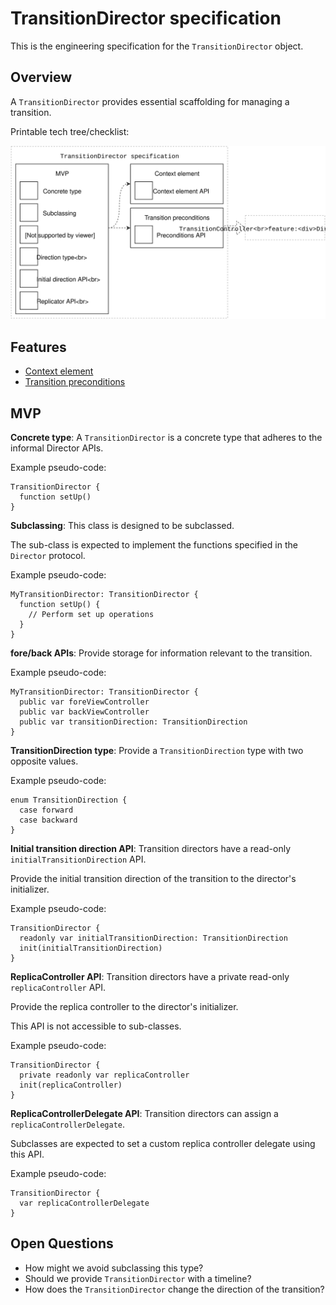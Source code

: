 # TransitionDirector specification

This is the engineering specification for the `TransitionDirector` object.

## Overview

A `TransitionDirector` provides essential scaffolding for managing a transition.

Printable tech tree/checklist:

![](../_assets/TransitionDirectorTechTree.svg)

## Features

* [Context element](feature-context-element.md)
* [Transition preconditions](feature-transition-preconditions.md)

## MVP

**Concrete type**: A `TransitionDirector` is a concrete type that adheres to the informal Director APIs.

Example pseudo-code:

```
TransitionDirector {
  function setUp()
}
```

**Subclassing**: This class is designed to be subclassed.

The sub-class is expected to implement the functions specified in the `Director` protocol.

Example pseudo-code:

```
MyTransitionDirector: TransitionDirector {
  function setUp() {
    // Perform set up operations
  }
}
```

**fore/back APIs**: Provide storage for information relevant to the transition.

Example pseudo-code:

```
MyTransitionDirector: TransitionDirector {
  public var foreViewController
  public var backViewController
  public var transitionDirection: TransitionDirection
}
```

**TransitionDirection type**: Provide a `TransitionDirection` type with two opposite values.

Example pseudo-code:

```
enum TransitionDirection {
  case forward
  case backward
}
```

**Initial transition direction API**: Transition directors have a read-only `initialTransitionDirection` API.

Provide the initial transition direction of the transition to the director's initializer.

Example pseudo-code:

```
TransitionDirector {
  readonly var initialTransitionDirection: TransitionDirection
  init(initialTransitionDirection)
}
```

**ReplicaController API**: Transition directors have a private read-only `replicaController` API.

Provide the replica controller to the director's initializer.

This API is not accessible to sub-classes.

Example pseudo-code:

```
TransitionDirector {
  private readonly var replicaController
  init(replicaController)
}
```

**ReplicaControllerDelegate API**: Transition directors can assign a `replicaControllerDelegate`.

Subclasses are expected to set a custom replica controller delegate using this API.

Example pseudo-code:

```
TransitionDirector {
  var replicaControllerDelegate
}
```

## Open Questions

* How might we avoid subclassing this type?
* Should we provide `TransitionDirector` with a timeline?
* How does the `TransitionDirector` change the direction of the transition?


